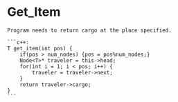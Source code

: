 # Get_Item
    Program needs to return cargo at the place specified.

    ```c++:
    T get_item(int pos) {
        if(pos > num_nodes) {pos = pos%num_nodes;}
        Node<T>* traveler = this->head;
        for(int i = 1; i < pos; i++) {
            traveler = traveler->next;
        }
        return traveler->cargo;
    }
    ```